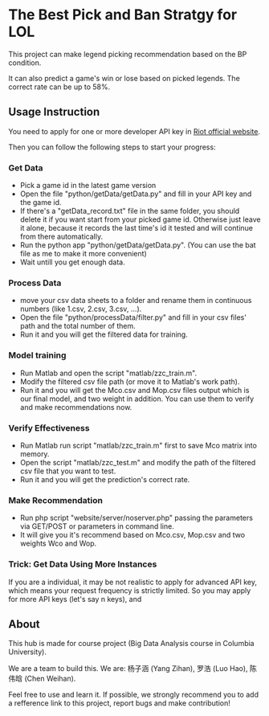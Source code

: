 # The Best Pick and Ban Stratgy for LOL

This project can make legend picking recommendation based on the BP condition.

It can also predict a game's win or lose based on picked legends. The correct rate can be up to 58%.

## Usage Instruction

You need to apply for one or more developer API key in [Riot official website](https://developer.riotgames.com/).

Then you can follow the following steps to start your progress:

### Get Data
- Pick a game id in the latest game version
- Open the file "python/getData/getData.py" and fill in your API key and the game id.
- If there's a "getData_record.txt" file in the same folder, you should delete it if you want start from your picked game id. Otherwise just leave it alone, because it records the last time's id it tested and will continue from there automatically.
- Run the python app "python/getData/getData.py". (You can use the bat file as me to make it more convenient)
- Wait untill you get enough data.

### Process Data
- move your csv data sheets to a folder and rename them in continuous numbers (like 1.csv, 2.csv, 3.csv, ...).
- Open the file "python/processData/filter.py" and fill in your csv files' path and the total number of them.
- Run it and you will get the filtered data for training.

### Model training
- Run Matlab and open the script "matlab/zzc_train.m".
- Modify the filtered csv file path (or move it to Matlab's work path).
- Run it and you will get the Mco.csv and Mop.csv files output which is our final model, and two weight in addition. You can use them to verify and make recommendations now.

### Verify Effectiveness
- Run Matlab run script "matlab/zzc_train.m" first to save Mco matrix into memory.
- Open the script "matlab/zzc_test.m" and modify the path of the filtered csv file that you want to test.
- Run it and you will get the prediction's correct rate.

### Make Recommendation
- Run php script "website/server/noserver.php" passing the parameters via GET/POST or parameters in command line.
- It will give you it's recommend based on Mco.csv, Mop.csv and two weights Wco and Wop. 

### Trick: Get Data Using More Instances

If you are a individual, it may be not realistic to apply for advanced API key, which means your request frequency is strictly limited. So you may apply for more API keys (let's say n keys), and

## About

This hub is made for course project (Big Data Analysis course in Columbia University).

We are a team to build this. We are: 杨子涵 (Yang Zihan), 罗浩 (Luo Hao), 陈伟晗 (Chen Weihan).

Feel free to use and learn it. If possible, we strongly recommend you to add a refference link to this project, report bugs and make contribution!